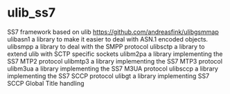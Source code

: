 # ulib_ss7
SS7 framework based on ulib https://github.com/andreasfink/ulibgsmmap ulibasn1 a library to make it easier to deal with ASN.1 encoded objects. ulibsmpp a library to deal with the SMPP protocol ulibsctp a library to extend ulib with SCTP specific sockets ulibm2pa a library implementing the SS7 MTP2 protocol ulibmtp3 a library implementing the SS7 MTP3 protocol ulibm3ua a library implementing the SS7 M3UA protocol ulibsccp a library implementing the SS7 SCCP protocol ulibgt a library implementing SS7 SCCP Global Title handling
